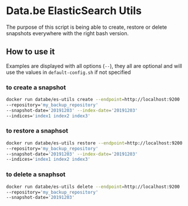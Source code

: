# Data.be ElasticSearch Utils

The purpose of this script is being able to create, restore or delete snapshots everywhere with the right bash version.

## How to use it

Examples are displayed with all options (`--`), they all are optional and will use the values in `default-config.sh` if not specified

### to create a snapshot

```bash
docker run databe/es-utils create --endpoint=http://localhost:9200
--repository='my_backup_repository'
--snapshot-date='20191203' --index-date='20191203'
--indices='index1 index2 index3'
```

### to restore a snaphsot

```bash
docker run databe/es-utils restore --endpoint=http://localhost:9200
--repository='my_backup_repository'
--snapshot-date='20191203' --index-date='20191203'
--indices='index1 index2 index3'
```

### to delete a snaphsot

```bash
docker run databe/es-utils delete --endpoint=http://localhost:9200
--repository='my_backup_repository'
--snapshot-date='20191203'
```
